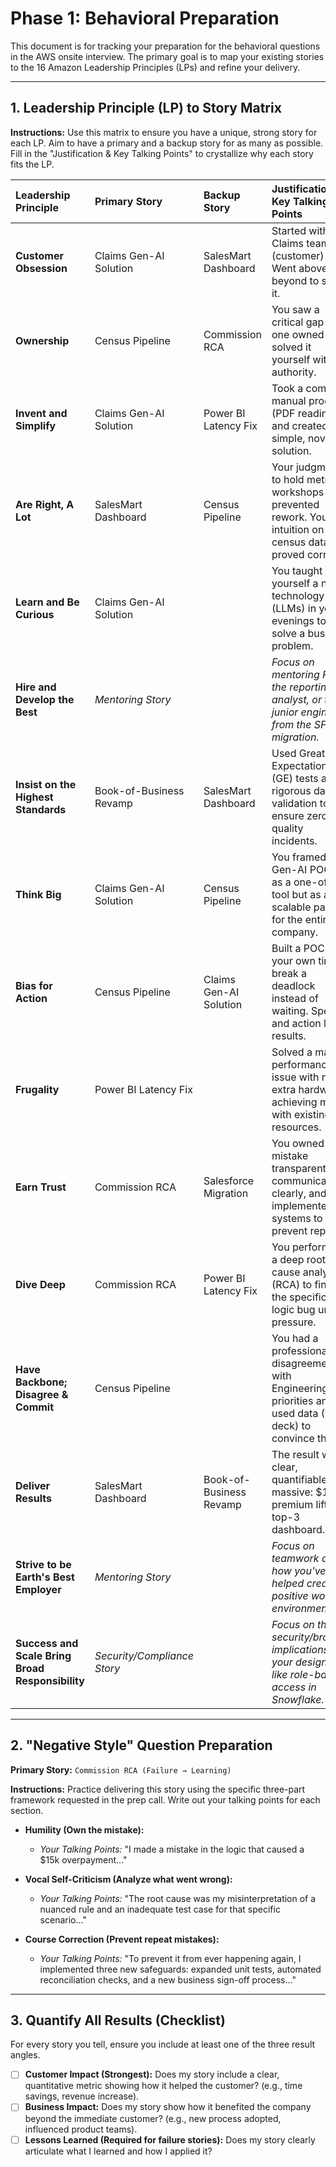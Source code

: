 # Phase 1: Behavioral Preparation

This document is for tracking your preparation for the behavioral questions in the AWS onsite interview. The primary goal is to map your existing stories to the 16 Amazon Leadership Principles (LPs) and refine your delivery.

---

## 1. Leadership Principle (LP) to Story Matrix

**Instructions:** Use this matrix to ensure you have a unique, strong story for each LP. Aim to have a primary and a backup story for as many as possible. Fill in the "Justification & Key Talking Points" to crystallize why each story fits the LP.

| Leadership Principle | Primary Story | Backup Story | Justification & Key Talking Points |
| :--- | :--- | :--- | :--- |
| **Customer Obsession** | Claims Gen-AI Solution | SalesMart Dashboard | Started with the Claims team's (customer) pain. Went above and beyond to solve it. |
| **Ownership** | Census Pipeline | Commission RCA | You saw a critical gap no one owned and solved it yourself without authority. |
| **Invent and Simplify** | Claims Gen-AI Solution | Power BI Latency Fix | Took a complex, manual process (PDF reading) and created a simple, novel solution. |
| **Are Right, A Lot** | SalesMart Dashboard | Census Pipeline | Your judgment to hold metric-workshops prevented rework. Your intuition on census data proved correct. |
| **Learn and Be Curious** | Claims Gen-AI Solution | | You taught yourself a new technology (LLMs) in your evenings to solve a business problem. |
| **Hire and Develop the Best** | *Mentoring Story* | | *Focus on mentoring Ross, the reporting analyst, or the junior engineers from the SFDC migration.* |
| **Insist on the Highest Standards**| Book-of-Business Revamp| SalesMart Dashboard | Used Great Expectations (GE) tests and rigorous data validation to ensure zero quality incidents. |
| **Think Big** | Claims Gen-AI Solution | Census Pipeline | You framed the Gen-AI POC not as a one-off tool but as a scalable pattern for the entire company. |
| **Bias for Action** | Census Pipeline | Claims Gen-AI Solution | Built a POC in your own time to break a deadlock instead of waiting. Speed and action led to results. |
| **Frugality** | Power BI Latency Fix | | Solved a major performance issue with no extra hardware, achieving more with existing resources. |
| **Earn Trust** | Commission RCA | Salesforce Migration | You owned a mistake transparently, communicated clearly, and implemented systems to prevent repeats. |
| **Dive Deep** | Commission RCA | Power BI Latency Fix | You performed a deep root cause analysis (RCA) to find the specific logic bug under pressure. |
| **Have Backbone; Disagree & Commit**| Census Pipeline | | You had a professional disagreement with Engineering on priorities and used data (ROI deck) to convince them. |
| **Deliver Results** | SalesMart Dashboard | Book-of-Business Revamp | The result was clear, quantifiable, and massive: $1.5M premium lift, top-3 dashboard. |
| **Strive to be Earth's Best Employer**| *Mentoring Story* | | *Focus on teamwork and how you've helped create a positive work environment.* |
| **Success and Scale Bring Broad Responsibility**| *Security/Compliance Story*| | *Focus on the security/broader implications of your designs, like role-based access in Snowflake.* |

---

## 2. "Negative Style" Question Preparation

**Primary Story:** `Commission RCA (Failure → Learning)`

**Instructions:** Practice delivering this story using the specific three-part framework requested in the prep call. Write out your talking points for each section.

*   **Humility (Own the mistake):**
    *   *Your Talking Points:* "I made a mistake in the logic that caused a $15k overpayment..."

*   **Vocal Self-Criticism (Analyze what went wrong):**
    *   *Your Talking Points:* "The root cause was my misinterpretation of a nuanced rule and an inadequate test case for that specific scenario..."

*   **Course Correction (Prevent repeat mistakes):**
    *   *Your Talking Points:* "To prevent it from ever happening again, I implemented three new safeguards: expanded unit tests, automated reconciliation checks, and a new business sign-off process..."

---

## 3. Quantify All Results (Checklist)

For every story you tell, ensure you include at least one of the three result angles.

*   [ ] **Customer Impact (Strongest):** Does my story include a clear, quantitative metric showing how it helped the customer? (e.g., time savings, revenue increase).
*   [ ] **Business Impact:** Does my story show how it benefited the company beyond the immediate customer? (e.g., new process adopted, influenced product teams).
*   [ ] **Lessons Learned (Required for failure stories):** Does my story clearly articulate what I learned and how I applied it?
